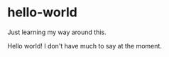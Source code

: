 # hello-world
Just learning my way around this.

Hello world! I don't have much to say at the moment.
